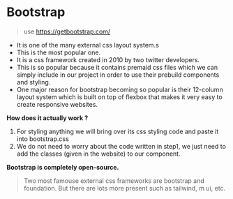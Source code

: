 # Bootstrap 


> use https://getbootstrap.com/

- It is one of the many external css layout system.s
- This is the most popular one. 
- It is a css framework created in 2010 by two twitter developers. 
- This is so popular because it contains premaid css files which we can simply include in our project in order to use their prebuild components and styling.
- One major reason for bootstrap becoming so popular is their 12-column layout system which is built on top of flexbox that makes it very easy to create responsive websites. 


**How does it actually work ?**

1. For styling anything we will bring over its css styling code and paste it into bootstrap.css
2. We do not need to worry about the code written in step1, we just need to add the classes (given in the website) to our component.

**Bootstrap is completely open-source.**

> Two most famouse external css frameworks are bootstrap and foundation. But there are lots more present such as tailwind, m ui, etc.




